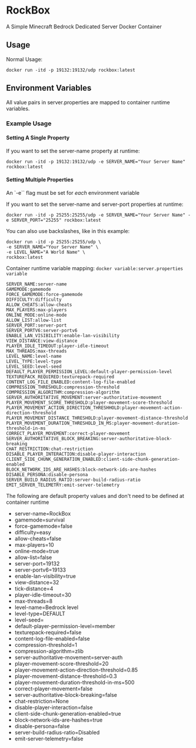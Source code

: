# RockBox
A Simple Minecraft Bedrock Dedicated Server Docker Container

## Usage
Normal Usage:
```
docker run -itd -p 19132:19132/udp rockbox:latest
```

## Environment Variables
All value pairs in server.properties are mapped to container runtime variables.

### Example Usage
#### Setting A Single Property
If you want to set the server-name property at runtime:
```
docker run -itd -p 19132:19132/udp -e SERVER_NAME="Your Server Name" rockbox:latest
```

#### Setting Multiple Properties
An `-e`` flag must be set for *each* environment variable

If you want to set the server-name and server-port properties at runtime:
```
docker run -itd -p 25255:25255/udp -e SERVER_NAME="Your Server Name" -e SERVER_PORT="25255" rockbox:latest
```

You can also use backslashes, like in this example:
```
docker run -itd -p 25255:25255/udp \
-e SERVER_NAME="Your Server Name" \
-e LEVEL_NAME="A World Name" \
rockbox:latest
```

Container runtime variable mapping:
`docker variable:server.properties variable`
```
SERVER_NAME:server-name
GAMEMODE:gamemode
FORCE_GAMEMODE:force-gamemode
DIFFICULTY:difficulty
ALLOW_CHEATS:allow-cheats
MAX_PLAYERS:max-players
ONLINE_MODE:online-mode
ALLOW_LIST:allow-list
SERVER_PORT:server-port
SERVER_PORTV6:server-portv6
ENABLE_LAN_VISIBILITY:enable-lan-visibility
VIEW_DISTANCE:view-distance
PLAYER_IDLE_TIMEOUT:player-idle-timeout
MAX_THREADS:max-threads
LEVEL_NAME:level-name
LEVEL_TYPE:level-type
LEVEL_SEED:level-seed
DEFAULT_PLAYER_PERMISSION_LEVEL:default-player-permission-level
TEXTUREPACK_REQUIRED:texturepack-required
CONTENT_LOG_FILE_ENABLED:content-log-file-enabled
COMPRESSION_THRESHOLD:compression-threshold
COMPRESSION_ALGORITHM:compression-algorithm
SERVER_AUTHORITATIVE_MOVEMENT:server-authoritative-movement
PLAYER_MOVEMENT_SCORE_THRESHOLD:player-movement-score-threshold
PLAYER_MOVEMENT_ACTION_DIRECTION_THRESHHOLD:player-movement-action-direction-threshold
PLAYER_MOVEMENT_DISTANCE_THRESHOLD:player-movement-distance-threshold
PLAYER_MOVEMENT_DURATION_THRESHOLD_IN_MS:player-movement-duration-threshold-in-ms
CORRECT_PLAYER_MOVEMENT:correct-player-movement
SERVER_AUTHORITATIVE_BLOCK_BREAKING:server-authoritative-block-breaking
CHAT_RESTRICTION:chat-restriction
DISABLE_PLAYER_INTERACTION:disable-player-interaction
CLIENT_SIDE_CHUNK_GENERATION_ENABLED:client-side-chunk-generation-enabled
BLOCK_NETWORK_IDS_ARE_HASHES:block-network-ids-are-hashes
DISABLE_PERSONA:disable-persona
SERVER_BUILD_RADIUS_RATIO:server-build-radius-ratio
EMIT_SERVER_TELEMETRY:emit-server-telemetry
```

The following are default property values and don't need to be defined at container runtime

 - server-name=RockBox
 - gamemode=survival
 - force-gamemode=false
 - difficulty=easy
 - allow-cheats=false
 - max-players=10
 - online-mode=true
 - allow-list=false
 - server-port=19132
 - server-portv6=19133
 - enable-lan-visibility=true
 - view-distance=32
 - tick-distance=4
 - player-idle-timeout=30
 - max-threads=8
 - level-name=Bedrock level
 - level-type=DEFAULT
 - level-seed=
 - default-player-permission-level=member
 - texturepack-required=false
 - content-log-file-enabled=false
 - compression-threshold=1
 - compression-algorithm=zlib
 - server-authoritative-movement=server-auth
 - player-movement-score-threshold=20
 - player-movement-action-direction-threshold=0.85
 - player-movement-distance-threshold=0.3
 - player-movement-duration-threshold-in-ms=500
 - correct-player-movement=false
 - server-authoritative-block-breaking=false
 - chat-restriction=None
 - disable-player-interaction=false
 - client-side-chunk-generation-enabled=true
 - block-network-ids-are-hashes=true
 - disable-persona=false
 - server-build-radius-ratio=Disabled
 - emit-server-telemetry=false